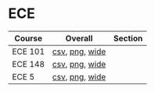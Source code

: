 # ECE

| Course | Overall | Section |
| ------ | ------- | ------- |
| ECE 101 | [csv](https://github.com/UCSD-Historical-Enrollment-Data/2024Summer2/blob/main/overall/ECE%20101.csv), [png](https://raw.githubusercontent.com/UCSD-Historical-Enrollment-Data/2024Summer2/main/plot_overall/ECE%20101.png), [wide](https://raw.githubusercontent.com/UCSD-Historical-Enrollment-Data/2024Summer2/main/plot_overall_wide/ECE%20101.png) |  |
| ECE 148 | [csv](https://github.com/UCSD-Historical-Enrollment-Data/2024Summer2/blob/main/overall/ECE%20148.csv), [png](https://raw.githubusercontent.com/UCSD-Historical-Enrollment-Data/2024Summer2/main/plot_overall/ECE%20148.png), [wide](https://raw.githubusercontent.com/UCSD-Historical-Enrollment-Data/2024Summer2/main/plot_overall_wide/ECE%20148.png) |  |
| ECE 5 | [csv](https://github.com/UCSD-Historical-Enrollment-Data/2024Summer2/blob/main/overall/ECE%205.csv), [png](https://raw.githubusercontent.com/UCSD-Historical-Enrollment-Data/2024Summer2/main/plot_overall/ECE%205.png), [wide](https://raw.githubusercontent.com/UCSD-Historical-Enrollment-Data/2024Summer2/main/plot_overall_wide/ECE%205.png) |  |
